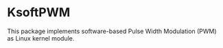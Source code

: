 # KsoftPWM

This package implements software-based Pulse Width Modulation (PWM) as Linux kernel module.
